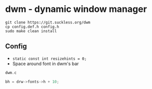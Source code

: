 # dwm - dynamic window manager
`git clone https://git.suckless.org/dwm`  
`cp config.def.h config.h`  
`sudo make clean install`

## Config

- `static const int resizehints = 0;`
- Space around font in dwm's bar
```c
dwm.c

bh = drw->fonts->h + 10;
```
